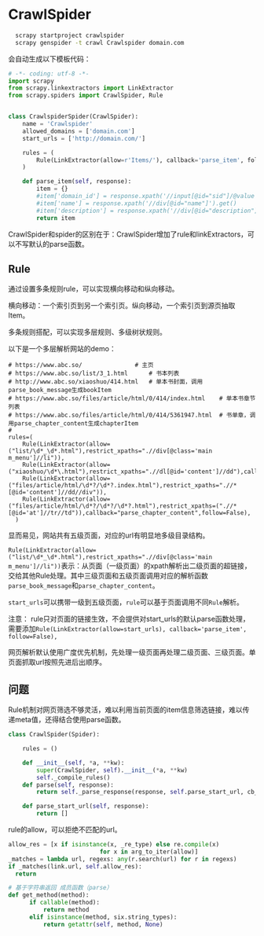 # CrawlSpider



``` bash
  scrapy startproject crawlspider
  scrapy genspider -t crawl Crawlspider domain.com
```

会自动生成以下模板代码：

``` python
# -*- coding: utf-8 -*-
import scrapy
from scrapy.linkextractors import LinkExtractor
from scrapy.spiders import CrawlSpider, Rule


class CrawlspiderSpider(CrawlSpider):
    name = 'Crawlspider'
    allowed_domains = ['domain.com']
    start_urls = ['http://domain.com/']

    rules = (
        Rule(LinkExtractor(allow=r'Items/'), callback='parse_item', follow=True),
    )

    def parse_item(self, response):
        item = {}
        #item['domain_id'] = response.xpath('//input[@id="sid"]/@value').get()
        #item['name'] = response.xpath('//div[@id="name"]').get()
        #item['description'] = response.xpath('//div[@id="description"]').get()
        return item
```

CrawlSpider和spider的区别在于：CrawlSpider增加了rule和linkExtractors，可以不写默认的parse函数。



## Rule

通过设置多条规则rule，可以实现横向移动和纵向移动。

横向移动：一个索引页到另一个索引页。纵向移动，一个索引页到源页抽取Item。

多条规则搭配，可以实现多层规则、多级树状规则。

以下是一个多层解析网站的demo：

``` 
# https://www.abc.so/  				# 主页
# https://www.abc.so/list/3_1.html		# 书本列表
# http://www.abc.so/xiaoshuo/414.html	# 单本书封面，调用parse_book_message生成bookItem
# https://www.abc.so/files/article/html/0/414/index.html	# 单本书章节列表
# https://www.abc.so/files/article/html/0/414/5361947.html  # 书单章，调用parse_chapter_content生成chapterItem
# 
rules=(
    Rule(LinkExtractor(allow=("list/\d*_\d*.html"),restrict_xpaths=".//div[@class='main m_menu']//li")),
    Rule(LinkExtractor(allow=("xiaoshuo/\d*\.html"),restrict_xpaths=".//dl[@id='content']//dd"),callback="parse_book_message",follow=True),
    Rule(LinkExtractor(allow=("files/article/html/\d*?/\d*?.index.html"),restrict_xpaths=".//*[@id='content']//dd//div")),
    Rule(LinkExtractor(allow=("files/article/html/\d*?/\d*?/\d*?.html"),restrict_xpaths=(".//*[@id='at']//tr//td")),callback="parse_chapter_content",follow=False),
  )
```

显而易见，网站共有五级页面，对应的url有明显地多级目录结构。

`Rule(LinkExtractor(allow=("list/\d*_\d*.html"),restrict_xpaths=".//div[@class='main m_menu']//li"))`表示：从页面（一级页面）的xpath解析出二级页面的超链接，交给其他Rule处理。其中三级页面和五级页面调用对应的解析函数`parse_book_message`和`parse_chapter_content`。

`start_urls`可以携带一级到五级页面，`rule`可以基于页面调用不同`Rule`解析。

注意： rule只对页面的链接生效，不会提供对start_urls的默认parse函数处理，需要添加`Rule(LinkExtractor(allow=start_urls), callback='parse_item', follow=False),`

网页解析默认使用广度优先机制，先处理一级页面再处理二级页面、三级页面。单页面抓取url按照先进后出顺序。

## 问题

Rule机制对网页筛选不够灵活，难以利用当前页面的item信息筛选链接，难以传递meta值，还得结合使用parse函数。

``` python
class CrawlSpider(Spider):

    rules = ()

    def __init__(self, *a, **kw):
        super(CrawlSpider, self).__init__(*a, **kw)
        self._compile_rules()
    def parse(self, response):
        return self._parse_response(response, self.parse_start_url, cb_kwargs={}, follow=True)

    def parse_start_url(self, response):
        return []
```

rule的allow，可以拒绝不匹配的url。
``` python
allow_res = [x if isinstance(x, _re_type) else re.compile(x)
                          for x in arg_to_iter(allow)]
_matches = lambda url, regexs: any(r.search(url) for r in regexs)
if _matches(link.url, self.allow_res):
  return

# 基于字符串返回 成员函数（parse）
def get_method(method):
      if callable(method):
          return method
      elif isinstance(method, six.string_types):
          return getattr(self, method, None)
```  

